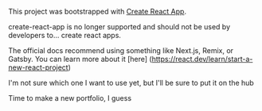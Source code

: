 This project was bootstrapped with [Create React App](https://github.com/facebook/create-react-app).

create-react-app is no longer supported and should not be used by developers to... create react apps.

The official docs recommend using something like Next.js, Remix, or Gatsby. You can learn more about it [here] (https://react.dev/learn/start-a-new-react-project)

I'm not sure which one I want to use yet, but I'll be sure to put it on the hub

Time to make a new portfolio, I guess
